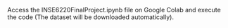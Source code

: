 Access the INSE6220FinalProject.ipynb file on Google Colab and execute the code (The dataset will be downloaded automatically).
